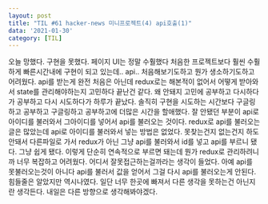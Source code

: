 ```yaml
---
layout: post
title: "TIL #61 hacker-news 미니프로젝트(4) api호출(1)"
data: '2021-01-30'
category: [TIL]
---
```


오늘 망했다. 구현을 못했다. 페이지 UI는 정말 수훨했다 처음한 프로젝트보다 훨씬 수훨하게 빠른시간내에 구현이 되고 있는데.. api.. 처음해보기도하고 뭔가 생소하기도하고 어려웠다. api를 받는게 완전 처음은 아닌데 redux로는 해본적이 없어서 어떻게 받아와서 state를 관리해야하는지 고민하다 끝난건 같다. 왜 안돼지 고민에 공부하고 다시하다가 공부하고 다시 시도하다가 하루가 끝났다. 솔직히 구현을 시도하는 시간보다 구글링하고 공부하고 구글링하고 공부하고에 더많은 시간을 할애했다. 잘 안됐던 부분이 api로 아이디를 불러와서 그아이디를 넣어서 api를 불러오는 것이다. redux로 api를 불러오는 글은 많았는데 api로 아이디를 불러와서 넣는 방법은 없었다. 못찾는건지 없는건지 하도 안돼서 다른파일로 가서 redux가 아닌 그냥 api를 불러와서 id를 넣고 api를 부르니 됐다. 그냥 쉽게 됐다. 이렇게 단순히 연속적으로 부르면 돼는데 뭔가 redux로 관리하려니까 너무 복잡하고 어려웠다. 어디서 잘못접근하는걸까라는 생각이 들었다. 아예 api를 못불러오는것이 아니다 api를 불러서 값을 얻어서 그걸 다시 api를 불러오는게 안된다. 힘들줄은 알았지만 역시나였다. 일단 너무 한곳에 빠져서 다른 생각을 못하는건 아닌지란 생각든다. 내일은 다른 방향으로 생각해봐야겠다.